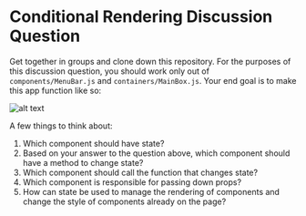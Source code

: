 # Conditional Rendering Discussion Question 

Get together in groups and clone down this repository. For the purposes of this discussion question, you should work only out of `components/MenuBar.js` and `containers/MainBox.js`. Your end goal is to make this app function like so:
 
![alt text][example]

[example]: ./M4-DQ-example.gif "final"


A few things to think about:

1. Which component should have state?
2. Based on your answer to the question above, which component should have a method to change state?
3. Which component should call the function that changes state?
4. Which component is responsible for passing down props?
5. How can state be used to manage the rendering of components and change the style of components already on the page?
